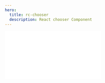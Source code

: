 ```yaml
---
hero:
  title: rc-chooser
  description: React chooser Component
---
```


<embed src="../README.md"></embed>
